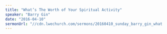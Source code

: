 ```yaml
---
title: "What’s The Worth of Your Spiritual Activity"
speaker: "Barry Gin"
date: "2016-04-10"
sermonUrl: "//cdn.lwechurch.com/sermons/20160410_sunday_barry_gin_what's_the_worth_of_your_spiritual_activity.mp3"
---
```

